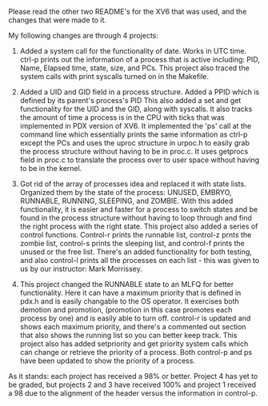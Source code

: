 Please read the other two README's for the XV6 that was used, and the changes that were made to it.

My following changes are through 4 projects:

1. Added a system call for the functionality of date. Works in UTC time. ctrl-p prints out the 
information of a process that is active including: PID, Name, Elapsed time, state, size, and PCs. 
This project also traced the system calls with print syscalls turned on in the Makefile.

2. Added a UID and GID field in a process structure. Added a PPID which is defined by its parent's process's PID
This also added a set and get functionality for the UID and the GID, along with syscalls. 
It also tracks the amount of time a process is in the CPU with ticks that was implemented in PDX
version of XV6. 
It implemented the 'ps' call at the command line which essentially prints the same information as ctrl-p except the PCs
and uses the uproc structure in urpoc.h to easily grab the process structure without having to be in proc.c. 
It uses getprocs field in proc.c to translate the process over to user space without having to be in the kernel. 

3. Got rid of the array of processes idea and replaced it with state lists. Organized them by the state of the process: 
UNUSED, EMBRYO, RUNNABLE, RUNNING, SLEEPING, and ZOMBIE. 
With this added functionality, it is easier and faster for a process to switch states and be found in the process structure without
having to loop through and find the right process with the right state.
This project also added a series of control functions. Control-r prints the runnable list, 
control-z prnts the zombie list, control-s prints the sleeping list, and control-f
prints the unused or the free list. There's an added functionality for both testing, and also control-l
prints all the processes on each list - this was given to us by our instructor: Mark Morrissey.

4. This project changed the RUNNABLE state to an MLFQ for better functionality.
Here it can have a maximum priority that is defined in pdx.h and is easily changable to the OS operator.
It exercises both demotion and promotion, (promotion in this case promotes each process by one) and is
easily able to turn off. control-r is updated and shows each maximum priority,
and there's a commented out section that also shows the running list 
so you can better keep track. This project also has added setpriority and get priority system calls which
can change or retrieve the priority of a process. Both control-p and ps have been updated to show the priority of a process. 

As it stands: each project has received a 98% or better. Project 4 has yet to be graded, but projects 2 and 3 have received 100% and
project 1 received a 98 due to the alignment of the header versus the information in control-p.
